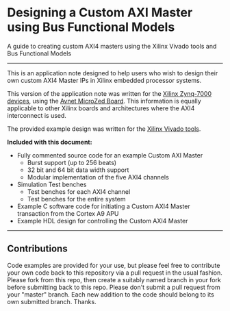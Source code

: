 # Designing a Custom AXI Master using Bus Functional Models

A guide to creating custom AXI4 masters using the Xilinx Vivado tools and Bus Functional Models 

----------
This is an application note designed to help users who wish to design their own custom AXI4 Master IPs in Xilinx embedded processor systems.

This version of the application note was written for the [Xilinx Zynq-7000 devices](http://www.xilinx.com/products/silicon-devices/soc/zynq-7000/silicon-devices.html), using the [Avnet MicroZed Board](http://www.microzed.org).  This information is equally applicable to other Xilinx boards and architectures where the AXI4 interconnect is used.

The provided example design was written for the [Xilinx Vivado tools](http://www.xilinx.com/support/download.html).

**Included with this document:**

- Fully commented source code for an example Custom AXI Master
	- Burst support (up to 256 beats)
	- 32 bit and 64 bit data width support
	- Modular implementation of the five AXI4 channels
- Simulation Test benches
	- Test benches for each AXI4 channel
	- Test benches for the entire system
- Example C software code for initiating a Custom AXI4 Master transaction from the Cortex A9 APU
- Example HDL design for controlling the Custom AXI4 Master


----------
## Contributions ##
Code examples are provided for your use, but please feel free to contribute your own code back to this repository via a pull request in the usual fashion.  Please fork from this repo, then create a suitably named branch in your fork before submitting back to this repo.  Please don't submit a pull request from your "master" branch.  Each new addition to the code should belong to its own submitted branch.  Thanks. 

